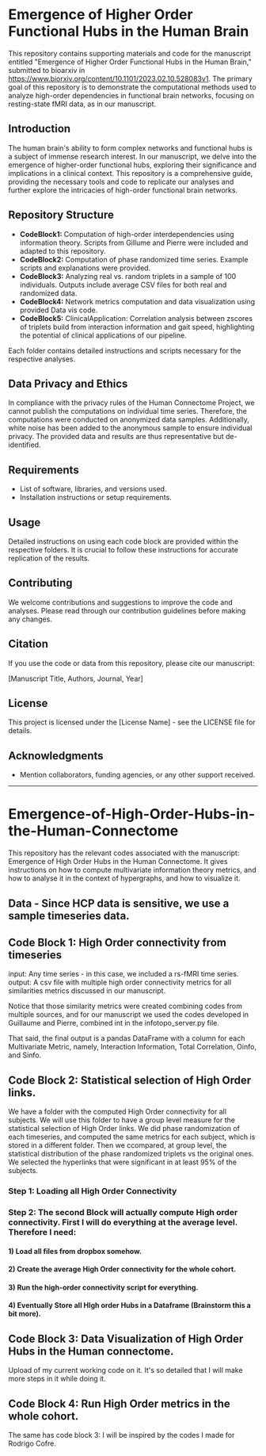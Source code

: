 
# Emergence of Higher Order Functional Hubs in the Human Brain

This repository contains supporting materials and code for the manuscript entitled "Emergence of Higher Order Functional Hubs in the Human Brain," submitted to bioarxiv in https://www.biorxiv.org/content/10.1101/2023.02.10.528083v1. The primary goal of this repository is to demonstrate the computational methods used to analyze high-order dependencies in functional brain networks, focusing on resting-state fMRI data, as in our manuscript.

## Introduction

The human brain's ability to form complex networks and functional hubs is a subject of immense research interest. In our manuscript, we delve into the emergence of higher-order functional hubs, exploring their significance and implications in a clinical context. This repository is a comprehensive guide, providing the necessary tools and code to replicate our analyses and further explore the intricacies of high-order functional brain networks.

## Repository Structure

- **CodeBlock1:** Computation of high-order interdependencies using information theory. Scripts from Gillume and Pierre were included and adapted to this repository.
- **CodeBlock2:** Computation of phase randomized time series. Example scripts and explanations were provided.
- **CodeBlock3:** Analyzing real vs. random triplets in a sample of 100 individuals. Outputs include average CSV files for both real and randomized data.
- **CodeBlock4:** Network metrics computation and data visualization using provided Data vis code.
- **CodeBlock5:** ClinicalApplication: Correlation analysis between zscores of triplets build from interaction information and gait speed, highlighting the potential of clinical applications of our pipeline.

Each folder contains detailed instructions and scripts necessary for the respective analyses.

## Data Privacy and Ethics

In compliance with the privacy rules of the Human Connectome Project, we cannot publish the computations on individual time series. Therefore, the computations were conducted on anonymized data samples. Additionally, white noise has been added to the anonymous sample to ensure individual privacy. The provided data and results are thus representative but de-identified.

## Requirements

- List of software, libraries, and versions used.
- Installation instructions or setup requirements.

## Usage

Detailed instructions on using each code block are provided within the respective folders. It is crucial to follow these instructions for accurate replication of the results.

## Contributing

We welcome contributions and suggestions to improve the code and analyses. Please read through our contribution guidelines before making any changes.

## Citation

If you use the code or data from this repository, please cite our manuscript:

[Manuscript Title, Authors, Journal, Year]

## License

This project is licensed under the [License Name] - see the LICENSE file for details.

## Acknowledgments

- Mention collaborators, funding agencies, or any other support received.

---


# Emergence-of-High-Order-Hubs-in-the-Human-Connectome
This repository has the relevant codes associated with the manuscript: Emergence of High Order Hubs in the Human Connectome. It gives instructions on how to compute multivariate information theory metrics, and how to analyse it in the context of hypergraphs, and how to visualize it.

## Data - Since HCP data is sensitive, we use a sample timeseries data.

## Code Block 1: High Order connectivity from timeseries

input: Any time series - in this case, we included a rs-fMRI time series.
output: A csv file with multiple high order connectivity metrics for all similarities metrics discussed in our manuscript.

Notice that those similarity metrics were created combining codes from multiple sources, and for our manuscript we used the codes developed in Guillaume and Pierre, combined int in the infotopo_server.py file.

That said, the final output is a pandas DataFrame with a column for each Multivariate Metric, namely, Interaction Information, Total Correlation, Oinfo, and Sinfo. 

## Code Block 2: Statistical selection of High Order links. 

We have a folder with the computed High Order connectivity for all subjects. We will use this folder to have a group level measure for the statistical selection of High Order links. We did phase randomization of each timeseries, and computed the same metrics for each subject, which is stored in a different folder. Then we ccompared, at group level, the statistical distribution of the phase randomized triplets vs the original ones.  We selected the hyperlinks that were significant in at least 95% of the subjects.

### Step 1: Loading all High Order Connectivity

### Step 2: The second Block will actually compute High order connectivity. First I will do everything at the average level. Therefore I need:

#### 1) Load all files from dropbox somehow. 
#### 2) Create the average High Order connectivity for the whole cohort. 
#### 3) Run the high-order connectivity script for everything.
#### 4) Eventually Store all HIgh order Hubs in a Dataframe (Brainstorm this a bit more).

## Code Block 3: Data Visualization of High Order Hubs in the Human connectome.

Upload of my current working code on it. It's so detailed that I will make more steps in it while doing it.

## Code Block 4: Run High Order metrics in the whole cohort.

The same has code block 3: I will be inspired by the codes I made for Rodrigo Cofre. 




